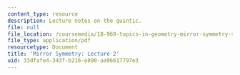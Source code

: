 ```yaml
---
content_type: resource
description: Lecture notes on the quintic.
file: null
file_location: /coursemedia/18-969-topics-in-geometry-mirror-symmetry-spring-2009/33dfafe4343fb216e890aa96617797e3_MIT18_969s09_lec09.pdf
file_type: application/pdf
resourcetype: Document
title: 'Mirror Symmetry: Lecture 2'
uid: 33dfafe4-343f-b216-e890-aa96617797e3
---
```

